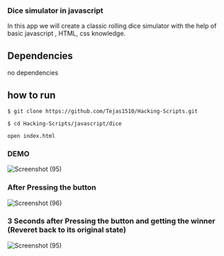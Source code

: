 ### Dice simulator in javascript
In this app we will create a classic rolling dice simulator with the help of basic javascript , HTML, css knowledge. 
## Dependencies
  no dependencies
## how to run
```
$ git clone https://github.com/Tejas1510/Hacking-Scripts.git
```

```
$ cd Hacking-Scripts/javascript/dice
```
```
open index.html
```
### DEMO

![Screenshot (95)](https://user-images.githubusercontent.com/47074353/122643080-541e4180-d12b-11eb-8b89-576c0fa084b2.png)


### After Pressing the button

![Screenshot (96)](https://user-images.githubusercontent.com/47074353/122643087-60a29a00-d12b-11eb-8ba1-27be53b76856.png)

### 3 Seconds after Pressing the button and getting the winner (Reveret back to its original state)

![Screenshot (95)](https://user-images.githubusercontent.com/47074353/122643098-7912b480-d12b-11eb-8ce3-33076d01d166.png)


